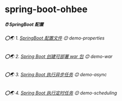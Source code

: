 # spring-boot-ohbee
##### ⏰ SpringBoot 配置
###### ⭕🌏 1. <a  target="_blank" href="https://www.ohbee.cn/ArticleDetails/148">SpringBoot 配置文件</a> 😊 demo-properties
###### ⭕🌏 2. <a  target="_blank" href="https://www.ohbee.cn/ArticleDetails/150">Spring Boot 创建可部署 war 包</a>  😊 demo-war
###### ⭕🌏 3. <a  target="_blank" href="https://www.ohbee.cn/ArticleDetails/151">Spring Boot 执行异步任务</a>  😊 demo-async
###### ⭕🌏 4. <a  target="_blank" href="https://www.ohbee.cn/ArticleDetails/152">Spring Boot 执行定时任务</a>  😊 demo-scheduling